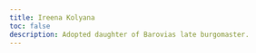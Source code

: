 ```yaml
---
title: Ireena Kolyana
toc: false
description: Adopted daughter of Barovias late burgomaster. 
---
```


